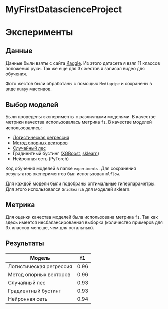 # MyFirstDatascienceProject

# Эксперименты
## Данные
Данные были взяты с сайта [Kaggle](https://www.kaggle.com/datasets/gti-upm/leapgestrecog). Из этого датасета я взял 11 классов положения руки. Так же еще для 3х жестов я записал видео для обучения.

Фото жестов были обработаны с помощью `Mediapipe` и сохранены в виде `numpy` массивов.
## Выбор моделей
Были проведены эксперименты с различными моделями. В качестве метрики качества использовалась метрика `f1`. В качестве моделей использовались:
* [Логистическая регрессия](experiments/sklearn_logreg)
* [Метод опорных векторов](experiments/sklearn_svc)
* [Случайный лес](experiments/sklearn_forest)
* Градиентный бустинг ([XGBoost](experiments/xgboost_train), [sklearn](experiments/sklearn_gradient))
* Нейронная сеть (PyTorch)

Код обучения моделей в папке `experiments`. Для сохранения результатов экспериментов был использован `mlflow`.

Для каждой модели были подобраны оптимальные гиперпараметры. Для этого использовался `GridSearch` для моделей sklearn.

## Метрика
Для оценки качества моделей была использована метрика `f1`. Так как здесь имеется несбалансированная выборка (количество примеров для 3х классов меньше, чем для остальных).

## Результаты
| Модель                  | f1   |
|-------------------------|------|
| Логистическая регрессия | 0.96 |
| Метод опорных векторов  | 0.96 |
| Случайный лес           | 0.93 |
| Градиентный бустинг     | 0.93 |
| Нейронная сеть          | 0.94 |
